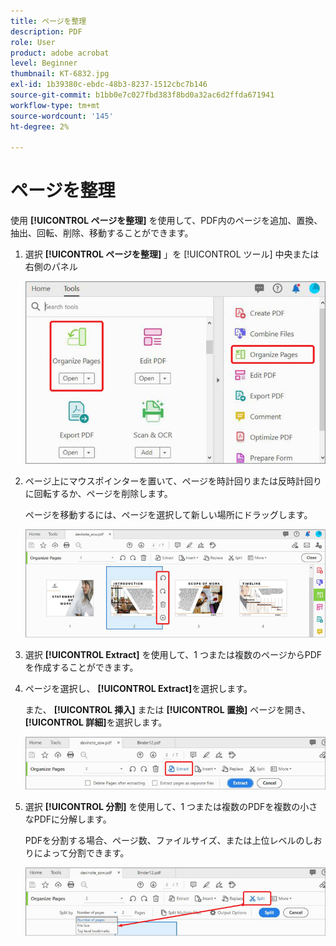 ```yaml
---
title: ページを整理
description: PDF
role: User
product: adobe acrobat
level: Beginner
thumbnail: KT-6832.jpg
exl-id: 1b39380c-ebdc-48b3-8237-1512cbc7b146
source-git-commit: b1bb0e7c027fbd383f8bd0a32ac6d2ffda671941
workflow-type: tm+mt
source-wordcount: '145'
ht-degree: 2%

---
```


# ページを整理

使用 **[!UICONTROL ページを整理]** を使用して、PDF内のページを追加、置換、抽出、回転、削除、移動することができます。

1. 選択 **[!UICONTROL ページを整理]** 」を [!UICONTROL ツール] 中央または右側のパネル

   ![整理ステップ 1](../assets/Organize_1.png)

1. ページ上にマウスポインターを置いて、ページを時計回りまたは反時計回りに回転するか、ページを削除します。

   ページを移動するには、ページを選択して新しい場所にドラッグします。

   ![整理ステップ 2](../assets/Organize_2.png)

1. 選択 **[!UICONTROL Extract]** を使用して、1 つまたは複数のページからPDFを作成することができます。

1. ページを選択し、 **[!UICONTROL Extract]**&#x200B;を選択します。

   また、 **[!UICONTROL 挿入]** または **[!UICONTROL 置換]** ページを開き、 **[!UICONTROL 詳細]**&#x200B;を選択します。

   ![整理 — 手順 4](../assets/Organize_3.png)

1. 選択 **[!UICONTROL 分割]** を使用して、1 つまたは複数のPDFを複数の小さなPDFに分解します。

   PDFを分割する場合、ページ数、ファイルサイズ、または上位レベルのしおりによって分割できます。

   ![スキャン手順 5](../assets/Organize_4.png)
